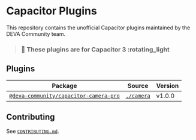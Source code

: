 # Capacitor Plugins

This repository contains the unofficial Capacitor plugins maintained by the DEVA Community team.

> ### :rotating_light: These plugins are for Capacitor 3 :rotating_light

## Plugins

| Package | Source | Version |
| --- | --- | --- |
| [`@deva-community/capacitor-camera-pro`](./camera-pro/README.md) | [`./camera`](./camera-pro) | v1.0.0

## Contributing

See [`CONTRIBUTING.md`](./CONTRIBUTING.md).
